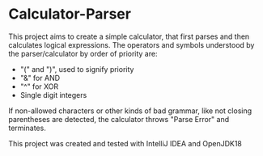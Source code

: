 # Calculator-Parser
This project aims to create a simple calculator, that first parses and then calculates logical expressions.
The operators and symbols understood by the parser/calculator by order of priority are:
- "(" and ")", used to signify priority
- "&" for AND
- "^" for XOR
- Single digit integers

If non-allowed characters or other kinds of bad grammar, like not closing parentheses are detected, the calculator
throws "Parse Error" and terminates.

This project was created and tested with IntelliJ IDEA and OpenJDK18 



